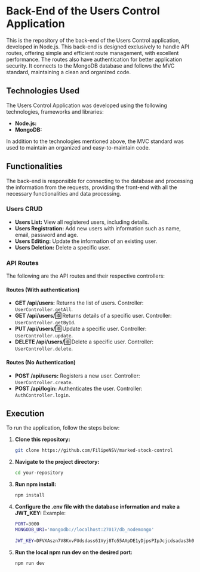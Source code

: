 # Back-End of the Users Control Application

This is the repository of the back-end of the Users Control application, developed in Node.js. This back-end is designed exclusively to handle API routes, offering simple and efficient route management, with excellent performance. The routes also have authentication for better application security. It connects to the MongoDB database and follows the MVC standard, maintaining a clean and organized code.

## Technologies Used

The Users Control Application was developed using the following technologies, frameworks and libraries:

- **Node.js:**
- **MongoDB:**

In addition to the technologies mentioned above, the MVC standard was used to maintain an organized and easy-to-maintain code.

## Functionalities

The back-end is responsible for connecting to the database and processing the information from the requests, providing the front-end with all the necessary functionalities and data processing.

### Users CRUD

- **Users List:** View all registered users, including details.
- **Users Registration:** Add new users with information such as name, email, password and age.
- **Users Editing:** Update the information of an existing user.
- **Users Deletion:** Delete a specific user.

### API Routes

The following are the API routes and their respective controllers:

#### Routes (With authentication)

- **GET /api/users:** Returns the list of users. Controller: `UserController.getAll`.
- **GET /api/users/:id:** Returns details of a specific user. Controller: `UserController.getById`.
- **PUT /api/users/:id:** Update a specific user. Controller: `UserController.update`.
- **DELETE /api/users/:id:** Delete a specific user. Controller: `UserController.delete`.

#### Routes (No Authentication)
- **POST /api/users:** Registers a new user. Controller: `UserController.create`.
- **POST /api/login:** Authenticates the user. Controller: `AuthController.login`.

## Execution

To run the application, follow the steps below:

1. **Clone this repository:**
   ```sh
   git clone https://github.com/FilipeNSV/marked-stock-control

2. **Navigate to the project directory:**
   ```sh
   cd your-repository

3. **Run npm install:**
   ```sh
   npm install

4. **Configure the .env file with the database information and make a JWT_KEY:** 
   Example:
   ```sh
   PORT=3000
   MONGODB_URI='mongodb://localhost:27017/db_nodemongo'
 
   JWT_KEY=DFVXAszn7V8KxvFUdsdass61Vyj8To55AXpDE1yDjpsPIpJcjcdsadas3h0skxARpzq

5. **Run the local npm run dev on the desired port:**
   ```sh
   npm run dev